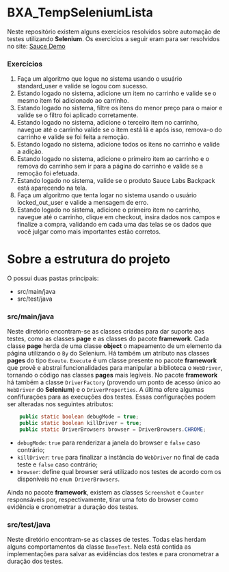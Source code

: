 # BXA_TempSeleniumLista

Neste repositório existem alguns exercícios resolvidos sobre automação de testes utilizando **Selenium**.
Os exercícios a seguir eram para ser resolvidos no site: [Sauce Demo](https://www.saucedemo.com/)

### Exercícios ###

1. Faça um algoritmo que logue no sistema usando o usuário standard_user e valide se logou com sucesso.
2. Estando logado no sistema, adicione um item no carrinho e valide se o mesmo item foi adicionado ao carrinho.
3. Estando logado no sistema, filtre os itens do menor preço para o maior e valide se o filtro foi aplicado corretamente.
4. Estando logado no sistema, adicione o terceiro item no carrinho, navegue até o carrinho valide se o item está lá e após isso, remova-o do carrinho e valide se foi feita a remoção.
5. Estando logado no sistema, adicione todos os itens no carrinho e valide a adição.
6. Estando logado no sistema, adicione o primeiro item ao carrinho e o remova do carrinho sem ir para a página do carrinho e valide se a remoção foi efetuada.
7. Estando logado no sistema, valide se o produto Sauce Labs Backpack está aparecendo na tela.
8. Faça um algoritmo que tenta logar no sistema usando o usuário locked_out_user e valide a mensagem de erro.
9. Estando logado no sistema, adicione o primeiro item no carrinho, navegue até o carrinho, clique em checkout, insira dados nos campos e finalize a compra, validando em cada uma das telas se os dados que você julgar como mais importantes estão corretos.

# Sobre a estrutura do projeto

O possui duas pastas principais:

- src/main/java
- src/test/java

### src/main/java

Neste diretório encontram-se as classes criadas para dar suporte aos testes, como as classes **page** e as classes do pacote **framework**.
Cada classe **page** herda de uma classe **object** o mapeamento de um elemento da página utilizando o `By` do Selenium. Há também um atributo nas classes **pages** do tipo `Exeute`. `Execute` é um classe presente no pacote **framework** que provê e abstrai funcionalidades para manipular a biblioteca o `WebDriver`, tornando o código nas classes **pages** mais legíveis.
No pacote **framework** há também a classe `DriverFactory` (provendo um ponto de acesso único ao `WebDriver` do **Selenium**) e o `DriverProperties`. A última ofere algumas confifurações para as execuções dos testes. Essas configurações podem ser alteradas nos seguintes atributos:

```java
	public static boolean debugMode = true;
	public static boolean killDriver = true;
	public static DriverBrowsers browser = DriverBrowsers.CHROME;
```

- `debugMode`: `true` para renderizar a janela do browser e `false` caso contrário;
- `killDriver`: `true` para finalizar a instância do `WebDriver` no final de cada teste e `false` caso contrário;
- `browser`: define qual browser será utilizado nos testes de acordo com os disponíveis no `enum DriverBrowsers`.

Ainda no pacote **framework**, existem as classes `Screenshot` e `Counter` responsáveis por, respectivamente, tirar uma foto do browser como evidência e cronometrar a duração dos testes.

### src/test/java

Neste diretório encontram-se as classes de testes. Todas elas herdam alguns comportamentos da classe `BaseTest`. Nela está contida as implementações para salvar as evidências dos testes e para cronometrar a duração dos testes.


